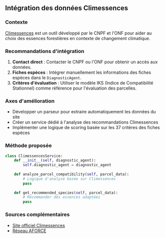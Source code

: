 ## Intégration des données Climessences

### Contexte
[Climessences](https://climessences.fr/) est un outil développé par le CNPF et l'ONF pour aider au choix des essences forestières en contexte de changement climatique.

### Recommandations d'intégration
1. **Contact direct** : Contacter le CNPF ou l'ONF pour obtenir un accès aux données.
2. **Fiches espèces** : Intégrer manuellement les informations des fiches espèces dans le `DiagnosticAgent`.
3. **Critères d'évaluation** : Utiliser le modèle IKS (Indice de Compatibilité Stationnel) comme référence pour l'évaluation des parcelles.

### Axes d'amélioration
- Développer un parseur pour extraire automatiquement les données du site
- Créer un service dédié à l'analyse des recommandations Climessences
- Implémenter une logique de scoring basée sur les 37 critères des fiches espèces

### Méthode proposée
```python
class ClimessencesService:
    def __init__(self, diagnostic_agent):
        self.diagnostic_agent = diagnostic_agent
    
    def analyze_parcel_compatibility(self, parcel_data):
        # Logique d'analyse basée sur Climessences
        pass
    
    def get_recommended_species(self, parcel_data):
        # Recommander des essences adaptées
        pass
```

### Sources complémentaires
- [Site officiel Climessences](https://climessences.fr/)
- [Réseau AFORCE](https://www.reseau-aforce.fr/)
